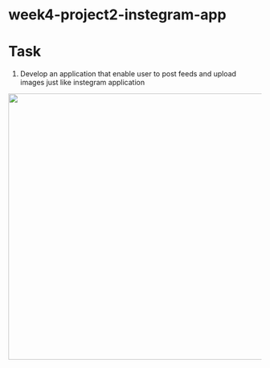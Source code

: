 # week4-project2-instegram-app

# Task 
1. Develop an application that enable user to post feeds and upload images just like instegram application 


<img src="https://user-images.githubusercontent.com/44459664/137601295-484af622-6b5c-45af-8887-ed320d05a4f4.png" width="550" height="530"/>  

